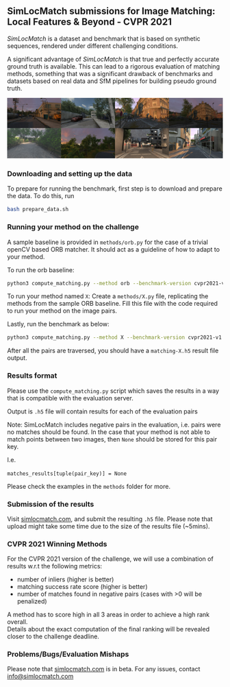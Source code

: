 ## SimLocMatch submissions for Image Matching: Local Features & Beyond - CVPR 2021

*SimLocMatch* is a dataset and benchmark that is based on synthetic
sequences, rendered under different challenging conditions. 

A significant advantage of *SimLocMatch* is that true and perfectly
accurate ground truth is available. This can lead to a rigorous
evaluation of matching methods, something that was a significant
drawback of benchmarks and datasets based on real data and SfM
pipelines for building pseudo ground truth. 

![banner](./imgs/banner.jpg)


### Downloading and setting up the data

To prepare for running the benchmark, first step is to download and prepare the data.
To do this, run 

```sh
bash prepare_data.sh
```

### Running your method on the challenge
A sample baseline is provided in `methods/orb.py` for the case of a trivial openCV based ORB matcher. 
It should act as a guideline of how to adapt to your method.

To run the orb baseline:
```sh
python3 compute_matching.py --method orb --benchmark-version cvpr2021-v1
```

To run your method named `X`:
Create a `methods/X.py` file, replicating the methods from the sample ORB baseline.
Fill this file with the code required to run your method on the image pairs. 

Lastly, run the benchmark as below:
```sh
python3 compute_matching.py --method X --benchmark-version cvpr2021-v1
```
After all the pairs are traversed, you should have a `matching-X.h5` result file output.


### Results format
Please use the `compute_matching.py` script which saves the results in
a way that is compatible with the evaluation server.

Output is `.h5` file will contain results for each of the evaluation pairs

Note: SimLocMatch includes negative pairs in the evaluation,
i.e. pairs were no matches should be found. In the case that your
method is not able to match points between two images, then `None`
should be stored for this pair key.

I.e.

`matches_results[tuple(pair_key)] = None`

Please check the examples in the `methods` folder for more. 

### Submission of the results

Visit [simlocmatch.com](https://simlocmatch.com), and submit the resulting `.h5` file. 
Please note that upload might take some time due to the size of the results file (~5mins).


### CVPR 2021 Winning Methods
For the CVPR 2021 version of the challenge, we will use a combination of results w.r.t the following metrics:

- number of inliers (higher is better)
- matching success rate score (higher is better)
- number of matches found in negative pairs (cases with >0 will be penalized)

A method has to score high in all 3 areas in order to achieve a high rank overall.  
Details about the exact computation of the final ranking will be revealed closer to the challenge deadline. 

### Problems/Bugs/Evaluation Mishaps

Please note that [simlocmatch.com](https://simlocmatch.com) is in beta. 
For any issues, contact [info@simlocmatch.com](mailto:info@simlocmatch.com)
